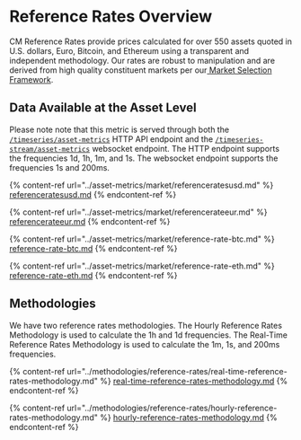 # Reference Rates Overview

CM Reference Rates provide prices calculated for over 550 assets quoted in U.S. dollars, Euro, Bitcoin, and Ethereum using a transparent and independent methodology. Our rates are robust to manipulation and are derived from high quality constituent markets per our[ Market Selection Framework](../methodologies/reference-rates/market-selection-framework.md).&#x20;

## Data Available at the Asset Level

Please note note that this metric is served through both the [`/timeseries/asset-metrics`](https://docs.coinmetrics.io/api/v4#operation/getTimeseriesAssetMetrics) HTTP API endpoint and the [`/timeseries-stream/asset-metrics`](https://docs.coinmetrics.io/api/v4#operation/getTimeseriesStreamAssetMetrics) websocket endpoint. The HTTP endpoint supports the frequencies 1d, 1h, 1m, and 1s. The websocket endpoint supports the frequencies 1s and 200ms.

{% content-ref url="../asset-metrics/market/referenceratesusd.md" %}
[referenceratesusd.md](../asset-metrics/market/referenceratesusd.md)
{% endcontent-ref %}

{% content-ref url="../asset-metrics/market/referencerateeur.md" %}
[referencerateeur.md](../asset-metrics/market/referencerateeur.md)
{% endcontent-ref %}

{% content-ref url="../asset-metrics/market/reference-rate-btc.md" %}
[reference-rate-btc.md](../asset-metrics/market/reference-rate-btc.md)
{% endcontent-ref %}

{% content-ref url="../asset-metrics/market/reference-rate-eth.md" %}
[reference-rate-eth.md](../asset-metrics/market/reference-rate-eth.md)
{% endcontent-ref %}

## Methodologies

We have two reference rates methodologies. The Hourly Reference Rates Methodology is used to calculate the 1h and 1d frequencies. The Real-Time Reference Rates Methodology is used to calculate the 1m, 1s, and 200ms frequencies.

{% content-ref url="../methodologies/reference-rates/real-time-reference-rates-methodology.md" %}
[real-time-reference-rates-methodology.md](../methodologies/reference-rates/real-time-reference-rates-methodology.md)
{% endcontent-ref %}

{% content-ref url="../methodologies/reference-rates/hourly-reference-rates-methodology.md" %}
[hourly-reference-rates-methodology.md](../methodologies/reference-rates/hourly-reference-rates-methodology.md)
{% endcontent-ref %}
